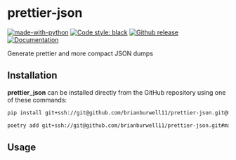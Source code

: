 # prettier-json

[![made-with-python](https://img.shields.io/badge/Made%20with-Python-1f425f.svg?style=flat-square)](https://www.python.org/)
[![Code style: black](https://img.shields.io/badge/code%20style-black-000000.svg?style=flat-square)](https://github.com/psf/black)
[![Github release](https://img.shields.io/badge/release-0.2.0-blue.svg?style=flat-square)](https://github.com/brianburwell11/prettier-json/releases/tag/0.2.0)
[![Documentation](https://img.shields.io/badge/-Documentation-2980b9.svg?logo=readthedocs&labelColor=2980b9&logoColor=FFFFFF&style=flat-square)][documentation]

Generate prettier and more compact JSON dumps

## Installation

**prettier_json** can be installed directly from the GitHub repository using one of these commands:

```sh
pip install git+ssh://git@github.com/brianburwell11/prettier-json.git@master
```

```sh
poetry add git+ssh://git@github.com/brianburwell11/prettier-json.git#master
```

## Usage

<!-- add simple usage instructions here  -->



<!-- links -->
[poetry]: https://python-poetry.org/docs/
[changelog]: docs/CHANGELOG.md
[documentation]: https://github.com/brianburwell11/prettier-json/wiki
